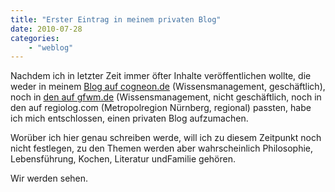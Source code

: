 ```yaml
---
title: "Erster Eintrag in meinem privaten Blog"
date: 2010-07-28
categories:
    - "weblog"
---
```


Nachdem ich in letzter Zeit immer öfter Inhalte veröffentlichen wollte, die weder in meinem [Blog auf cogneon.de](http://www.cogneon.de/blog/2) (Wissensmanagement, geschäftlich), noch in [den auf gfwm.de](http://gfwm.de/blog/2) (Wissensmanagement, nicht geschäftlich, noch in den auf regiolog.com (Metropolregion Nürnberg, regional) passten, habe ich mich entschlossen, einen privaten Blog aufzumachen.

Worüber ich hier genau schreiben werde, will ich zu diesem Zeitpunkt noch nicht festlegen, zu den Themen werden aber wahrscheinlich Philosophie, Lebensführung, Kochen, Literatur undFamilie gehören.

Wir werden sehen.
